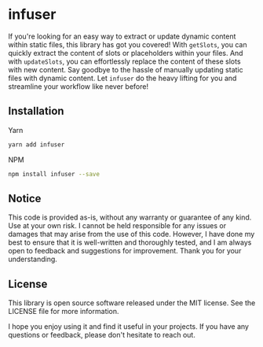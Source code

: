 <!-- infuser start title -->
# infuser
<!-- infuser end title -->

<!-- infuser start description -->
If you're looking for an easy way to extract or update dynamic content within static files, this library has got you covered! With `getSlots`, you can quickly extract the content of slots or placeholders within your files. And with `updateSlots`, you can effortlessly replace the content of these slots with new content. Say goodbye to the hassle of manually updating static files with dynamic content. Let `infuser` do the heavy lifting for you and streamline your workflow like never before!
<!-- infuser end description -->

<!-- infuser start installation -->  
## Installation  
Yarn  
```bash  
yarn add infuser  
```  
NPM  
```bash  
npm install infuser --save  
```  
<!-- infuser end installation -->

<!-- infuser start usage -->
<!-- infuser end usage -->

<!-- infuser start development -->
<!-- infuser end development -->

<!-- infuser start notes -->  
## Notice  
This code is provided as-is, without any warranty or guarantee of any kind. Use at your own risk. I cannot be held responsible for any issues or damages that may arise from the use of this code. However, I have done my best to ensure that it is well-written and thoroughly tested, and I am always open to feedback and suggestions for improvement. Thank you for your understanding.  
<!-- infuser end notes -->

<!-- infuser start license -->  
## License  

This library is open source software released under the MIT license. See the LICENSE file for more information.

I hope you enjoy using it and find it useful in your projects. If you have any questions or feedback, please don't hesitate to reach out.
  
<!-- infuser end license -->
